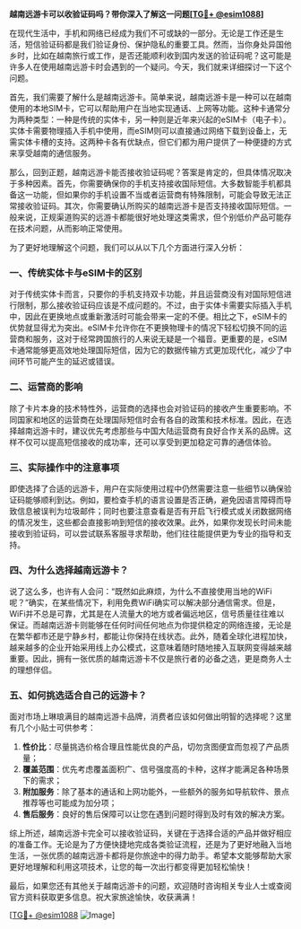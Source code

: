 **越南远游卡可以收验证码吗？带你深入了解这一问题[[TG💪+ @esim1088](https://t.me/s/esim1088)]**

在现代生活中，手机和网络已经成为我们不可或缺的一部分。无论是工作还是生活，短信验证码都是我们验证身份、保护隐私的重要工具。然而，当你身处异国他乡时，比如在越南旅行或工作，是否还能顺利收到国内发送的验证码呢？这可能是许多人在使用越南远游卡时会遇到的一个疑问。今天，我们就来详细探讨一下这个问题。

首先，我们需要了解什么是越南远游卡。简单来说，越南远游卡是一种可以在越南使用的本地SIM卡，它可以帮助用户在当地实现通话、上网等功能。这种卡通常分为两种类型：一种是传统的实体卡，另一种则是近年来兴起的eSIM卡（电子卡）。实体卡需要物理插入手机中使用，而eSIM则可以直接通过网络下载到设备上，无需实体卡槽的支持。这两种卡各有优缺点，但它们都为用户提供了一种便捷的方式来享受越南的通信服务。

那么，回到正题，越南远游卡能否接收验证码呢？答案是肯定的，但具体情况取决于多种因素。首先，你需要确保你的手机支持接收国际短信。大多数智能手机都具备这一功能，但如果你的手机设置不当或者运营商有特殊限制，可能会导致无法正常接收验证码。其次，你需要确认所购买的越南远游卡是否支持接收国际短信。一般来说，正规渠道购买的远游卡都能很好地处理这类需求，但个别低价产品可能存在技术问题，从而影响正常使用。

为了更好地理解这个问题，我们可以从以下几个方面进行深入分析：

### **一、传统实体卡与eSIM卡的区别**
对于传统实体卡而言，只要你的手机支持双卡功能，并且运营商没有对国际短信进行限制，那么接收验证码应该是不成问题的。不过，由于实体卡需要实际插入手机中，因此在更换地点或重新激活时可能会带来一定的不便。相比之下，eSIM卡的优势就显得尤为突出。eSIM卡允许你在不更换物理卡的情况下轻松切换不同的运营商和服务，这对于经常跨国旅行的人来说无疑是一个福音。更重要的是，eSIM卡通常能够更高效地处理国际短信，因为它的数据传输方式更加现代化，减少了中间环节可能产生的延迟或错误。

### **二、运营商的影响**
除了卡片本身的技术特性外，运营商的选择也会对验证码的接收产生重要影响。不同国家和地区的运营商在处理国际短信时会有各自的政策和技术标准。因此，在选择越南远游卡时，建议优先考虑那些与中国大陆运营商有良好合作关系的品牌。这样不仅可以提高短信接收的成功率，还可以享受到更加稳定可靠的通信体验。

### **三、实际操作中的注意事项**
即使选择了合适的远游卡，用户在实际使用过程中仍然需要注意一些细节以确保验证码能够顺利到达。例如，要检查手机的语言设置是否正确，避免因语言障碍而导致信息被误判为垃圾邮件；同时也要注意查看是否有开启飞行模式或关闭数据网络的情况发生，这些都会直接影响到短信的接收效果。此外，如果你发现长时间未能接收到验证码，可以尝试联系客服寻求帮助，他们往往能提供更为专业的指导和支持。

### **四、为什么选择越南远游卡？**
说了这么多，也许有人会问：“既然如此麻烦，为什么不直接使用当地的WiFi呢？”确实，在某些情况下，利用免费WiFi确实可以解决部分通信需求。但是，WiFi并不总是可靠，尤其是在人流量大的地方或者偏远地区，信号质量往往难以保证。而越南远游卡则能够在任何时间任何地点为你提供稳定的网络连接，无论是在繁华都市还是宁静乡村，都能让你保持在线状态。此外，随着全球化进程加快，越来越多的企业开始采用线上办公模式，这意味着随时随地接入互联网变得越来越重要。因此，拥有一张优质的越南远游卡不仅是旅行者的必备之选，更是商务人士的理想伴侣。

### **五、如何挑选适合自己的远游卡？**
面对市场上琳琅满目的越南远游卡品牌，消费者应该如何做出明智的选择呢？这里有几个小贴士可供参考：
1. **性价比**：尽量挑选价格合理且性能优良的产品，切勿贪图便宜而忽视了产品质量；
2. **覆盖范围**：优先考虑覆盖面积广、信号强度高的卡种，这样才能满足各种场景下的需求；
3. **附加服务**：除了基本的通话和上网功能外，一些额外的服务如导航软件、景点推荐等也可能成为加分项；
4. **售后服务**：良好的售后保障可以让您在遇到问题时得到及时有效的解决方案。

综上所述，越南远游卡完全可以接收验证码，关键在于选择合适的产品并做好相应的准备工作。无论是为了方便快捷地完成各类验证流程，还是为了更好地融入当地生活，一张优质的越南远游卡都将是你旅途中的得力助手。希望本文能够帮助大家更好地理解和利用这项技术，让您的每一次出行都变得更加轻松愉快！

最后，如果您还有其他关于越南远游卡的问题，欢迎随时咨询相关专业人士或查阅官方资料获取更多信息。祝大家旅途愉快，收获满满！

[[TG💪+ @esim1088](https://t.me/s/esim1088) ![Image](https://i.postimg.cc/4NQfJmqS/Snipaste-2025-05-13-00-14-12.png)]